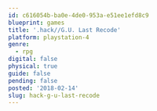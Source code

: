 ```yaml
---
id: c616054b-ba0e-4de0-953a-e51ee1efd8c9
blueprint: games
title: '.hack//G.U. Last Recode'
platform: playstation-4
genre:
  - rpg
digital: false
physical: true
guide: false
pending: false
posted: '2018-02-14'
slug: hack-g-u-last-recode
---
```

